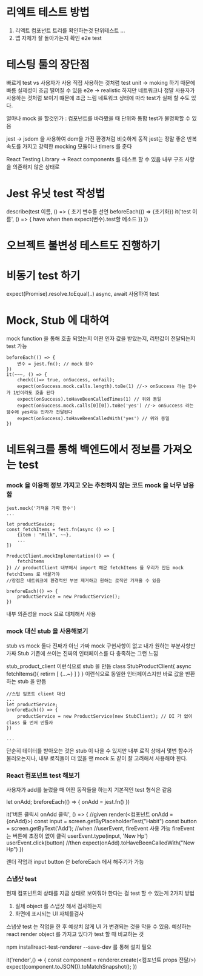 # 리엑트 테스트 방법
1. 리엑트 컴포넌트 트리를 확인하는것 단위테스트 ...
2. 앱 자체가 잘 돌아가는지 확인 e2e test

# 테스팅 툴의 장단점
빠르게 test vs 사용자가 사용 직접 사용하는 것처럼 test
unit -> moking 하기 때문에 빠름 실제성이 조금 떨어질 수 있음
e2e -> realistic 하지만 네트워크나 정말 사용자가 사용하는 것처럼 보이기 떄문에 조금 느림 네트워크 상태에 따라 test가 실패 할 수도 있다.

얼마나 mock 을 할것인가 : 컴포넌트를 바라봤을 때 단위와 통합 test가 불명확할 수 있음

jest -> jsdom 을 사용하여 dom을 가진 환경처럼 비슷하게 동작 jest는 정말 좋은 반복 속도를 가지고 강력한 mocking 모듈이나 timers 를 준다

React Testing Library -> React components 를 테스트 할 수 있음 내부 구조 사항을 의존하지 않은 상태로

# Jest 유닛 test 작성법

describe(test 이름, () => {
    초기 변수들 선언
    beforeEach(() => {초기화})
    it('test 이름', () => {
        have
        when
        then
        expect(변수).test할 메소드
    })
})

# 오브젝트 불변성 테스트도 진행하기

# 비동기 test 하기
expect(Promise).resolve.toEqual(..)
async, await 사용하여 test

# Mock, Stub 에 대하여
mock function 을 통해 호출 되었는지 어떤 인자 값을 받았는지, 리턴값이 전달되는지 test 가능
```
beforeEach(() => {
    변수 = jest.fn(); // mock 함수
})
it(~~~, () => {
    check(()=> true, onSuccess, onFail);
    expect(onSuccess.mock.calls.length).toBe(1) //-> onSuccess 라는 함수가 1번이라도 호출 된다
    expect(onSuccess).toHaveBeenCalledTimes(1) // 위와 동일
    expect(onSuccess.mock.calls[0][0]).toBe('yes') //-> onSuccess 라는 함수에 yes라는 인자가 전달된다
    expect(onSuccess).toHaveBeenCalledWith('yes') // 위와 동일
})
```

# 네트워크를 통해 백엔드에서 정보를 가져오는 test
### mock 을 이용해 정보 가지고 오는 추천하지 않는 코드 mock 을 너무 남용함
```
jest.mock('가져올 가짜 함수')
...

let productSevice;
const fetchItems = fest.fn(async () => [
    {item : "Milk", ~~},
    ...
])

ProductClient.mockImplementation(() => {
    fetchItems
}) // productClient 내부에서 import 해온 fetchItems 를 우리가 만든 mock fetchItems 로 바꿀거야
//장점은 네트워크에 환경적인 부분 제거하고 원하는 로직만 가져올 수 있음

breforeEach(() => {
    productService = new ProductService();
})
```

내부 의존성을 mock 으로 대체해서 사용

### mock 대신 stub 을 사용해보기
stub vs mock
둘다 진짜가 아닌 가짜
mock 구현사항이 없고 내가 원하는 부분사항만 가짜
Stub 기존에 쓰이는 진짜의 인터페이스를 다 충족하는 그런 느낌

stub_product_client 이런식으로 stub 을 만듬
class StubProductClient{
    async fetchItems(){
        retirm [
            {...~}
        ]
    }
}
이런식으로 동일한 인터페이스지만 바로 값을 반환하는 stub 을 만듬

```
//스텁 임포트 client 대신
...
let productService;
breforeEach(() => {
    productService = new ProductService(new StubClient); // DI 가 없이 class 를 먼저 만들자
})

...
```

단순히 데이터를 받아오는 것은 stub 이 나을 수 있지만 내부 로직 상에서 몇번 함수가 불러오는지나, 내부 로직들이 더 있을 땐 mock 도 같이 잘 고려해서 사용해야 한다.

### React 컴포넌트 test 해보기
사용자가 add를 눌렀을 때 어떤 동작들을 하는지
기본적인 test 형식은 같음

let onAdd;
breforeEach(() => {
    onAdd = jest.fn()
})

it('버튼 클릭시 onAdd 클릭', () => {
    //given
    render(<컴포넌트 onAdd = {onAdd}>)
    const input = screen.getByPlaceholderTest("Habit")
    const button = screen.getByText('Add');
    //when
    //userEvent, fireEvent 사용 가능 fireEvent 는 버튼에 초정이 없이 클릭
    userEvent.type(input, 'New Hp')
    userEvent.click(button)
    //then
    expect(onAdd).toHaveBeenCalledWith("New Hp")
})

렌더 작업과 input button 은 beforeEach 에서 해주기가 가능

### 스냅샷 test
현재 컴포넌트의 상태를 지금 상태로 보여줘야 한다는 걸 test 할 수 있는게 2가지 방법
1. 실제 object 를 스냅샷 해서 검사하는지
2. 화면에 표시되는 UI 자체를검사

스냅샷 test 는 작업을 한 후 예상치 않게 UI 가 변경되는 것을 막을 수 있음. 예샹하는 react render object 를 가지고 있다가 test 할 때 비교하는 것

npm installreact-test-renderer --save-dev 를 통해 설치 필요

it('render',() => {
    const component = renderer.create(<컴포넌트 props 전달/>)
    expect(component.toJSON()).toMatchSnapshot();
})